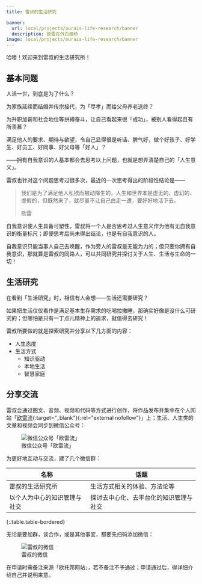 ```yaml
---
title: 雷叔的生活研究

banner:
  url: local/projects/ourais-life-research/banner
  description: 欧雷在外白渡桥
image: local/projects/ourais-life-research/banner
---
```


哈喽！欢迎来到雷叔的生活研究所！

## 基本问题

人活一世，到底是为了什么？

为家族延续而结婚并传宗接代，为「尽孝」而给父母养老送终？

为升职加薪和社会地位等拼搏奋斗，让自己看起来很「成功」，被别人看得起且有所羡慕？

满足他人的要求、期待与欲望，令自己显得很是听话、脾气好，做个好孩子、好学生、好员工、好同事、好父母等「好人」？

——拥有自我意识的人基本都会去思考以上问题，也就是想弄清楚自己的「人生意义」。

雷叔也针对这个问题思考过很多次，最近的一次思考得出的阶段性结论是——

<blockquote>
  <p>我们是为了满足他人私欲而被动降生的，人生和世界本是虚无的、虚幻的、虚假的，但既然来了，就尽量不让自己白走一遭，要好好地活下去。</p>
  <footer>欧雷</footer>
</blockquote>

自我意识使人生具备可塑性，雷叔将一个人是否思考过人生意义作为他有无自我意识的衡量标尺；即便思考后尚未得出结论，也是有自我意识的人。

自我意识只能当事人自己去唤醒，作为旁人的雷叔是无能为力的；但只要你拥有自我意识，那就算是雷叔的同路人，可以共同研究并探讨关于人生、生活与生命的一切！

## 生活研究

在看到「生活研究」时，相信有人会想——生活还需要研究？

如果把生活仅仅看作是满足基本生存需求的吃喝拉撒睡，那确实好像是没什么可研究的；但哪怕是只有一丁点儿精神上的追求，就值得去研究！

雷叔所要做的就是探索研究并分享以下几方面的内容：

- 人生态度
- 生活方式
  - 知识驱动
  - 本地生活
  - 智慧家庭

## 分享交流

雷叔会通过图文、音频、视频和代码等方式进行创作，将作品发布并集中在个人网站「[欧雷流](https://ourai.ws/){:target="_blank"}{:rel="external nofollow"}」上；生活、人生类的文章和视频会同步到微信公众号：

<figure>
  <img src="{{ 'local/projects/ourais-life-research/qrcode-ourairyuu' | asset_path }}" alt="微信公众号「欧雷流」">
  <figcaption>微信公众号「欧雷流」</figcaption>
</figure>

为更好地互动与交流，建了几个微信群：

| 名称 | 话题 |
| --- | --- |
| 雷叔的生活研究所 | 生活方式相关的体验、方法论等 |
| 以个人为中心的知识管理与社交 | 探讨去中心化、去平台化的知识管理与社交 |
{:.table.table-bordered}

无论是要加群，谈合作，或是其他事宜，都要先扫码添加微信：

<figure>
  <img src="{{ 'local/projects/ourais-life-research/qrcode-uncle-lei' | asset_path }}" alt="雷叔的微信">
  <figcaption>雷叔的微信</figcaption>
</figure>

在申请时需备注来源「欧托邦网站」，若不备注不予通过；申请通过后，得详细介绍自己并说明来意。
